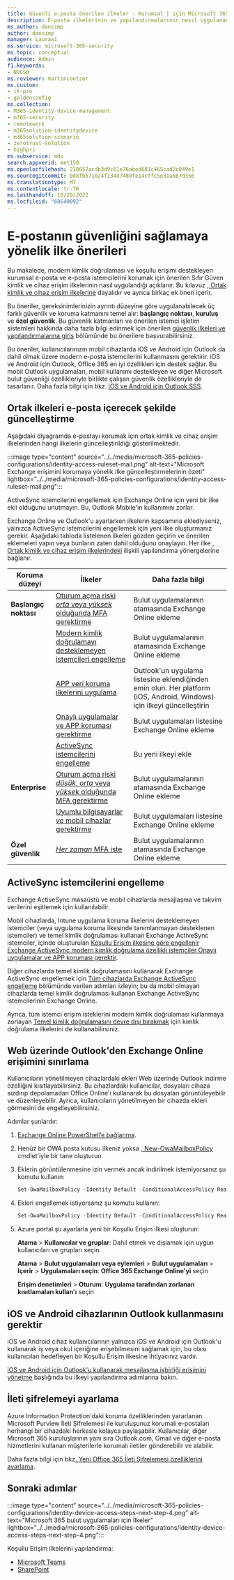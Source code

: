 ```yaml
---
title: Güvenli e-posta önerilen ilkeler - Kurumsal | için Microsoft 365 Microsoft Docs
description: E-posta ilkelerinin ve yapılandırmalarının nasıl uygulanacağı hakkında Microsoft önerilerine yönelik ilkeleri açıklar.
ms.author: dansimp
author: dansimp
manager: Laurawi
ms.service: microsoft-365-security
ms.topic: conceptual
audience: Admin
f1.keywords:
- NOCSH
ms.reviewer: martincoetzer
ms.custom:
- it-pro
- goldenconfig
ms.collection:
- M365-identity-device-management
- m365-security
- remotework
- m365solution-identitydevice
- m365solution-scenario
- zerotrust-solution
- highpri
ms.subservice: mdo
search.appverid: met150
ms.openlocfilehash: 210657acdb3d9c61e76abed681c465cad2c049e1
ms.sourcegitcommit: 0d8fb571024f134d7480fe14cffc5e31a687d356
ms.translationtype: MT
ms.contentlocale: tr-TR
ms.lasthandoff: 10/20/2022
ms.locfileid: "68640092"
---
```

# <a name="policy-recommendations-for-securing-email"></a>E-postanın güvenliğini sağlamaya yönelik ilke önerileri

Bu makalede, modern kimlik doğrulaması ve koşullu erişimi destekleyen kurumsal e-posta ve e-posta istemcilerini korumak için önerilen Sıfır Güven kimlik ve cihaz erişim ilkelerinin nasıl uygulandığı açıklanır. Bu kılavuz [, Ortak kimlik ve cihaz erişim ilkelerine](identity-access-policies.md) dayalıdır ve ayrıca birkaç ek öneri içerir.

Bu öneriler, gereksinimlerinizin ayrıntı düzeyine göre uygulanabilecek üç farklı güvenlik ve koruma katmanını temel alır: **başlangıç noktası**, **kuruluş** ve **özel güvenlik**. Bu güvenlik katmanları ve önerilen istemci işletim sistemleri hakkında daha fazla bilgi edinmek için önerilen [güvenlik ilkeleri ve yapılandırmalarına giriş](microsoft-365-policies-configurations.md) bölümünde bu önerilere başvurabilirsiniz.

Bu öneriler, kullanıcılarınızın mobil cihazlarda iOS ve Android için Outlook da dahil olmak üzere modern e-posta istemcilerini kullanmasını gerektirir. iOS ve Android için Outlook, Office 365 en iyi özellikleri için destek sağlar. Bu mobil Outlook uygulamaları, mobil kullanımı destekleyen ve diğer Microsoft bulut güvenliği özellikleriyle birlikte çalışan güvenlik özellikleriyle de tasarlanır. Daha fazla bilgi için bkz. [iOS ve Android için Outlook SSS](/exchange/clients-and-mobile-in-exchange-online/outlook-for-ios-and-android/outlook-for-ios-and-android-faq).

## <a name="update-common-policies-to-include-email"></a>Ortak ilkeleri e-posta içerecek şekilde güncelleştirme

Aşağıdaki diyagramda e-postayı korumak için ortak kimlik ve cihaz erişim ilkelerinden hangi ilkelerin güncelleştirildiği gösterilmektedir.

:::image type="content" source="../../media/microsoft-365-policies-configurations/identity-access-ruleset-mail.png" alt-text="Microsoft Exchange erişimini korumaya yönelik ilke güncelleştirmelerinin özeti" lightbox="../../media/microsoft-365-policies-configurations/identity-access-ruleset-mail.png":::

ActiveSync istemcilerini engellemek için Exchange Online için yeni bir ilke ekli olduğunu unutmayın. Bu, Outlook Mobile'ın kullanımını zorlar.

Exchange Online ve Outlook'u ayarlarken ilkelerin kapsamına eklediyseniz, yalnızca ActiveSync istemcilerini engellemek için yeni ilke oluşturmanız gerekir. Aşağıdaki tabloda listelenen ilkeleri gözden geçirin ve önerilen eklemeleri yapın veya bunların zaten dahil olduğunu onaylayın. Her ilke [, Ortak kimlik ve cihaz erişim ilkelerindeki](identity-access-policies.md) ilişkili yapılandırma yönergelerine bağlanır.

|Koruma düzeyi|İlkeler|Daha fazla bilgi|
|---|---|---|
|**Başlangıç noktası**|[Oturum açma riski *orta* veya *yüksek* olduğunda MFA gerektirme](identity-access-policies.md#require-mfa-based-on-sign-in-risk)|Bulut uygulamalarının atamasında Exchange Online ekleme|
||[Modern kimlik doğrulamayı desteklemeyen istemcileri engelleme](identity-access-policies.md#block-clients-that-dont-support-multi-factor)|Bulut uygulamalarının atamasında Exchange Online ekleme|
||[APP veri koruma ilkelerini uygulama](identity-access-policies.md#apply-app-data-protection-policies)|Outlook'un uygulama listesine eklendiğinden emin olun. Her platform (iOS, Android, Windows) için ilkeyi güncelleştirin|
||[Onaylı uygulamalar ve APP koruması gerektirme](identity-access-policies.md#require-approved-apps-and-app-protection)|Bulut uygulamaları listesine Exchange Online ekleme|
||[ActiveSync istemcilerini engelleme](#block-activesync-clients)|Bu yeni ilkeyi ekle|
|**Enterprise**|[Oturum açma riski *düşük*, *orta* veya *yüksek* olduğunda MFA gerektirme](identity-access-policies.md#require-mfa-based-on-sign-in-risk)|Bulut uygulamalarının atamasında Exchange Online ekleme|
||[Uyumlu bilgisayarlar *ve* mobil cihazlar gerektirme](identity-access-policies.md#require-compliant-pcs-and-mobile-devices)|Bulut uygulamaları listesine Exchange Online ekleme|
|**Özel güvenlik**|[*Her zaman* MFA iste](identity-access-policies.md#require-mfa-based-on-sign-in-risk)|Bulut uygulamalarının atamasında Exchange Online ekleme|

## <a name="block-activesync-clients"></a>ActiveSync istemcilerini engelleme

Exchange ActiveSync masaüstü ve mobil cihazlarda mesajlaşma ve takvim verilerini eşitlemek için kullanılabilir.

Mobil cihazlarda, Intune uygulama koruma ilkelerini desteklemeyen istemciler (veya uygulama koruma ilkesinde tanımlanmayan desteklenen istemciler) ve temel kimlik doğrulaması kullanan Exchange ActiveSync istemciler, içinde oluşturulan [Koşullu Erişim ilkesine göre engellenir Exchange ActiveSync modern kimlik doğrulama özellikli istemciler Onaylı uygulamalar ve APP koruması gerektir](identity-access-policies.md#require-approved-apps-and-app-protection).

Diğer cihazlarda temel kimlik doğrulamasını kullanarak Exchange ActiveSync engellemek için [Tüm cihazlarda Exchange ActiveSync engelleme](/azure/active-directory/conditional-access/howto-policy-approved-app-or-app-protection#block-exchange-activesync-on-all-devices) bölümünde verilen adımları izleyin; bu da mobil olmayan cihazlarda temel kimlik doğrulaması kullanan Exchange ActiveSync istemcilerinin Exchange Online.

Ayrıca, tüm istemci erişim isteklerini modern kimlik doğrulaması kullanmaya zorlayan [Temel kimlik doğrulamasını devre dışı bırakmak](/exchange/clients-and-mobile-in-exchange-online/disable-basic-authentication-in-exchange-online) için kimlik doğrulama ilkelerini de kullanabilirsiniz.

## <a name="limit-access-to-exchange-online-from-outlook-on-the-web"></a>Web üzerinde Outlook'den Exchange Online erişimini sınırlama

Kullanıcıların yönetilmeyen cihazlardaki ekleri Web üzerinde Outlook indirme özelliğini kısıtlayabilirsiniz. Bu cihazlardaki kullanıcılar, dosyaları cihaza sızdırıp depolamadan Office Online'ı kullanarak bu dosyaları görüntüleyebilir ve düzenleyebilir. Ayrıca, kullanıcıların yönetilmeyen bir cihazda ekleri görmesini de engelleyebilirsiniz.

Adımlar şunlardır:

1. [Exchange Online PowerShell’e bağlanma](/powershell/exchange/exchange-online/connect-to-exchange-online-powershell/connect-to-exchange-online-powershell).
2. Henüz bir OWA posta kutusu ilkeniz yoksa [, New-OwaMailboxPolicy](/powershell/module/exchange/new-owamailboxpolicy) cmdlet'iyle bir tane oluşturun.
3. Eklerin görüntülenmesine izin vermek ancak indirilmek istemiyorsanız şu komutu kullanın:

   ```powershell
   Set-OwaMailboxPolicy -Identity Default -ConditionalAccessPolicy ReadOnly
   ```

4. Ekleri engellemek istiyorsanız şu komutu kullanın:

   ```powershell
   Set-OwaMailboxPolicy -Identity Default -ConditionalAccessPolicy ReadOnlyPlusAttachmentsBlocked
   ```

5. Azure portal şu ayarlarla yeni bir Koşullu Erişim ilkesi oluşturun:

   **Atama** \> **Kullanıcılar ve gruplar**: Dahil etmek ve dışlamak için uygun kullanıcıları ve grupları seçin.

   **Atama** \> **Bulut uygulamaları veya eylemleri** \> **Bulut uygulamaları** \> **Içerir** \> **Uygulamaları seçin**: **Office 365 Exchange Online'yi** seçin

   **Erişim denetimleri** \> **Oturum**: **Uygulama tarafından zorlanan kısıtlamaları kullan'ı** seçin

## <a name="require-that-ios-and-android-devices-must-use-outlook"></a>iOS ve Android cihazlarının Outlook kullanmasını gerektir

iOS ve Android cihaz kullanıcılarının yalnızca iOS ve Android için Outlook'u kullanarak iş veya okul içeriğine erişebilmesini sağlamak için, bu olası kullanıcıları hedefleyen bir Koşullu Erişim ilkesine ihtiyacınız vardır.

[iOS ve Android için Outlook'u kullanarak mesajlaşma işbirliği erişimini yönetme](/mem/intune/apps/app-configuration-policies-outlook#apply-conditional-access) başlığında bu ilkeyi yapılandırma adımlarına bakın.

## <a name="set-up-message-encryption"></a>İleti şifrelemeyi ayarlama

Azure Information Protection'daki koruma özelliklerinden yararlanan Microsoft Purview İleti Şifrelemesi ile kuruluşunuz korumalı e-postaları herhangi bir cihazdaki herkesle kolayca paylaşabilir. Kullanıcılar, diğer Microsoft 365 kuruluşlarının yanı sıra Outlook.com, Gmail ve diğer e-posta hizmetlerini kullanan müşterilerle korumalı iletiler gönderebilir ve alabilir.

Daha fazla bilgi için bkz[. Yeni Office 365 İleti Şifrelemesi özelliklerini ayarlama](../../compliance/set-up-new-message-encryption-capabilities.md).

## <a name="next-steps"></a>Sonraki adımlar

:::image type="content" source="../../media/microsoft-365-policies-configurations/identity-device-access-steps-next-step-4.png" alt-text="Microsoft 365 bulut uygulamaları için İlkeler" lightbox="../../media/microsoft-365-policies-configurations/identity-device-access-steps-next-step-4.png":::

Koşullu Erişim ilkelerini yapılandırma:

- [Microsoft Teams](teams-access-policies.md)
- [SharePoint](sharepoint-file-access-policies.md)
